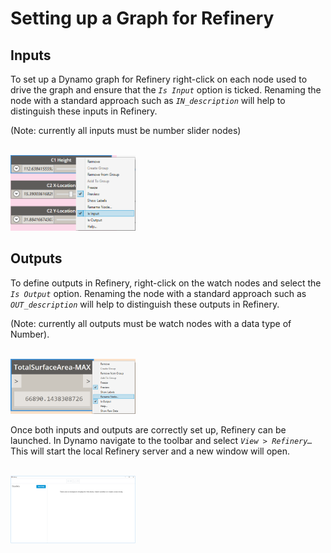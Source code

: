 # Setting up a Graph for Refinery

## Inputs

To set up a Dynamo graph for Refinery right-click on each node used to drive the graph and ensure that the *`Is Input`* option is ticked. Renaming the node with a standard approach such as *`IN_description`* will help to distinguish these inputs in Refinery.

\(Note: currently all inputs must be number slider nodes\)

<br/>

<img src="../.gitbook/assets/hello/setting1.png" style="width:200px;"/>

## Outputs

To define outputs in Refinery, right-click on the watch nodes and select the *`Is Output`* option. Renaming the node with a standard approach such as *`OUT_description`* will help to distinguish these outputs in Refinery.

\(Note: currently all outputs must be watch nodes with a data type of Number\).

<br/>

<img src="../.gitbook/assets/hello/setting2.png" style="width:200px;"/>

<br/>

Once both inputs and outputs are correctly set up, Refinery can be launched. In Dynamo navigate to the toolbar and select *`View > Refinery…`* This will start the local Refinery server and a new window will open.

<br/>

<img src="../.gitbook/assets/hello/setting3.png" style="width:200px;"/>
